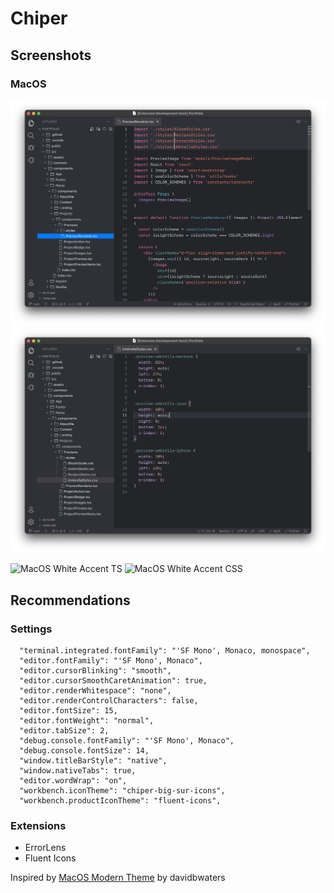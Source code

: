 # Chiper

## Screenshots

### MacOS
![MacOS Blue Accent TS](https://github.com/Hebrasco/chiper/raw/master/assets/macos/blue-accent/ts.png)
![MacOS Blue Accent CSS](https://github.com/Hebrasco/chiper/raw/master/assets/macos/blue-accent/css.png)

![MacOS White Accent TS](https://github.com/Hebrasco/chiper/raw/master/assets/macos/white-accent/ts.png)
![MacOS White Accent CSS](https://github.com/Hebrasco/chiper/raw/master/assets/macos/white-accent/css.png)

## Recommendations

### Settings
```
  "terminal.integrated.fontFamily": "'SF Mono', Monaco, monospace",
  "editor.fontFamily": "'SF Mono', Monaco",
  "editor.cursorBlinking": "smooth",
  "editor.cursorSmoothCaretAnimation": true,
  "editor.renderWhitespace": "none",
  "editor.renderControlCharacters": false,
  "editor.fontSize": 15,
  "editor.fontWeight": "normal",
  "editor.tabSize": 2,
  "debug.console.fontFamily": "'SF Mono', Monaco",
  "debug.console.fontSize": 14,
  "window.titleBarStyle": "native",
  "window.nativeTabs": true,
  "editor.wordWrap": "on",
  "workbench.iconTheme": "chiper-big-sur-icons",
  "workbench.productIconTheme": "fluent-icons",
```

### Extensions

- ErrorLens
- Fluent Icons

Inspired by [MacOS Modern Theme](https://marketplace.visualstudio.com/items?itemName=davidbwaters.macos-modern-theme) by davidbwaters